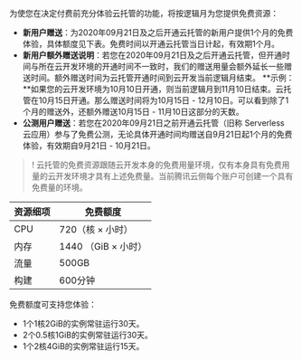 

为使您在决定付费前充分体验云托管的功能，将按逻辑月为您提供免费资源：

- **新用户赠送**：为2020年09月21日及之后开通云托管的新用户提供1个月的免费体验，具体额度见下表。免费时间以开通云托管当日计起，有效期1个月。
- **新用户额外赠送说明**：若您在2020年09月21日及之后开通云托管，但开通时间与所在云开发环境的开通时间不一致时，我们的赠送用量会额外延长一些赠送时间。额外赠送时间为云托管开通时间到云开发当前逻辑月结束。
**示例：**如果您的云开发环境为10月10日开通，则当前逻辑月到11月10日结束。云托管在10月15日开通。那么赠送时间将为10月15日 - 12月10日。可以看到除了1个月的赠送外，还额外赠送10月15日 - 11月10日这部分的天数。
- **公测用户赠送**：若您在2020年09月21日之前开通云托管（旧称 Serverless 云应用）参与了免费公测，无论具体开通时间均赠送自9月21日起1个月的免费体验，有效期自9月21日 - 10月21日。


>! 云托管的免费资源跟随云开发本身的免费用量环境，仅有本身具有免费用量的云开发环境才具有上述免费量。当前腾讯云侧每个账户可创建一个具有免费量的环境。


| **资源细项** | 免费额度      |
| ------------ | ------------- |
| CPU          | 720（核 × 小时）   |
| 内存         | 1440 （GiB × 小时） |
| 流量         | 500GB         |
| 构建         | 600分钟       |



免费额度可支持您体验：

- 1个1核2GiB的实例常驻运行30天。
- 2个0.5核1GiB的实例常驻运行30天。
- 1个2核4GiB的实例常驻运行15天。



